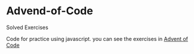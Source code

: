 # Advend-of-Code
Solved Exercises

Code for practice using javascript.
you can see the exercises in <a href="https://adventofcode.com/">Advent of Code<a>

